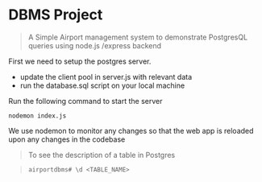# DBMS Project

>A Simple Airport management system to demonstrate PostgresQL queries using node.js /express backend


First we need to setup the postgres server.
* update the client pool in server.js with relevant data
* run the database.sql script on your local machine

Run the following command to start the server

```
nodemon index.js
```
We use nodemon to monitor any changes so that the web app is reloaded upon any changes in the codebase


>To see the description of a table in Postgres

>```
>airportdbms# \d <TABLE_NAME>
>```
